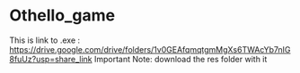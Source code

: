 # Othello_game

This is link to .exe : https://drive.google.com/drive/folders/1v0GEAfqmqtgmMgXs6TWAcYb7nIG8fuUz?usp=share_link
Important Note: download the res folder with it
